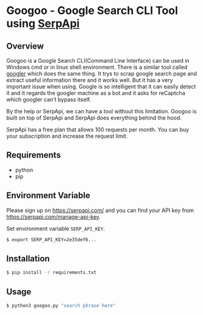 # Googoo - Google Search CLI Tool using [SerpApi](https://serpapi.com/)

## Overview
Googoo is a Google Search CLI(Command Line Interface) can be used in Windows cmd or in linux shell environment. There is a similar tool called [googler](https://github.com/jarun/googler) which does the same thing. It trys to scrap google search page and extract useful information there and it works well. But it has a very important issue when using. Google is so intelligent that it can easily detect it and it regards the googler machine as a bot and it asks for reCaptcha which googler can't bypass itself.

By the help or SerpApi, we can have a tool without this limitation. Googoo is built on top of SerpApi and SerpApi does everything behind the hood.

SerpApi has a free plan that allows 100 requests per month. You can buy your subscription and increase the request limit.
## Requirements

- python
- pip

## Environment Variable
Please sign up on https://serpapi.com/ and you can find your API key from https://serpapi.com/manage-api-key.

Set environment variable `SERP_API_KEY`.

```bash
$ export SERP_API_KEY=2e35def6...
```

## Installation
```bash
$ pip install -r requirements.txt
```

## Usage

```bash
$ python3 googoo.py "search phrase here"
```
